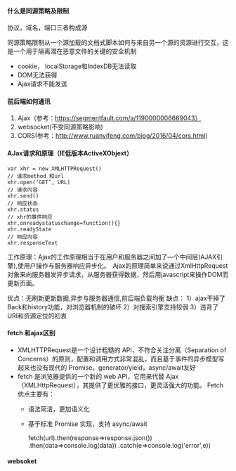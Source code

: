 #### 什么是同源策略及限制
协议，域名，端口三者构成源

同源策略限制从一个源加载的文档式脚本如何与来自另一个源的资源进行交互，这是一个用于隔离潜在恶意文件的关键的安全机制
* cookie， localStorage和IndexDB无法读取
* DOM无法获得
* Ajax请求不能发送

#### 前后端如何通讯
1. Ajax（参考：https://segmentfault.com/a/1190000006669043）
2. websocket(不受同源策略影响)
3. CORS(参考：http://www.ruanyifeng.com/blog/2016/04/cors.html)

#### AJax请求和原理（IE低版本ActiveXObjext）

    var xhr = new XMLHTTPRequest()
    // 请求method 和url
    xhr.open(‘GET’, URL)
    // 请求内容
    xhr.send()
    // 响应状态
    xhr.status
    // xhr的事件响应
    xhr.onreadystatuschange=function(){}
    xhr.readyState
    // 响应内容
    xhr.responseText
    
工作原理：Ajax的工作原理相当于在用户和服务器之间加了—个中间层(AJAX引擎),使用户操作与服务器响应异步化。　Ajax的原理简单来说通过XmlHttpRequest对象来向服务器发异步请求，从服务器获得数据，然后用javascript来操作DOM而更新页面。

优点：无刷新更新数据,异步与服务器通信,前后端负载均衡
缺点： 
1）ajax干掉了Back和history功能，对浏览器机制的破坏
2）对搜索引擎支持较弱
3）违背了URI和资源定位的初衷

#### fetch 和ajax区别
* XMLHTTPRequest是一个设计粗糙的 API，不符合关注分离（Separation of Concerns）的原则，配置和调用方式非常混乱，而且基于事件的异步模型写起来也没有现代的 Promise，generator/yield，async/await友好
* fetch 是浏览器提供的一个新的 web API，它用来代替 Ajax（XMLHttpRequest），其提供了更优雅的接口，更灵活强大的功能。
Fetch 优点主要有：
  * 语法简洁，更加语义化
  * 基于标准 Promise 实现，支持 async/await

    fetch(url).then(response=>response.json())
        .then(data=>console.log(data))
        .catch(e=>console.log('error',e))
        
        
#### websoket